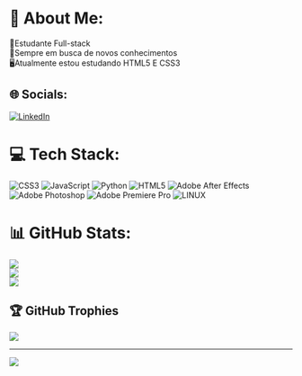 # 💫 About Me:
📖Estudante Full-stack<br>🔭Sempre em busca de novos conhecimentos<br>🖥️Atualmente estou estudando  HTML5 E CSS3


## 🌐 Socials:
[![LinkedIn](https://img.shields.io/badge/LinkedIn-%230077B5.svg?logo=linkedin&logoColor=white)](https://linkedin.com/in/https://www.linkedin.com/in/felipe-barcelos-473923288/) 

# 💻 Tech Stack:
![CSS3](https://img.shields.io/badge/css3-%231572B6.svg?style=for-the-badge&logo=css3&logoColor=white) ![JavaScript](https://img.shields.io/badge/javascript-%23323330.svg?style=for-the-badge&logo=javascript&logoColor=%23F7DF1E) ![Python](https://img.shields.io/badge/python-3670A0?style=for-the-badge&logo=python&logoColor=ffdd54) ![HTML5](https://img.shields.io/badge/html5-%23E34F26.svg?style=for-the-badge&logo=html5&logoColor=white) ![Adobe After Effects](https://img.shields.io/badge/Adobe%20After%20Effects-9999FF.svg?style=for-the-badge&logo=Adobe%20After%20Effects&logoColor=white) ![Adobe Photoshop](https://img.shields.io/badge/adobephotoshop-%2331A8FF.svg?style=for-the-badge&logo=adobephotoshop&logoColor=white) ![Adobe Premiere Pro](https://img.shields.io/badge/Adobe%20Premiere%20Pro-9999FF.svg?style=for-the-badge&logo=Adobe%20Premiere%20Pro&logoColor=white) ![LINUX](https://img.shields.io/badge/Linux-FCC624?style=for-the-badge&logo=linux&logoColor=black)
# 📊 GitHub Stats:
![](https://github-readme-stats.vercel.app/api?username=felpbarcelos&theme=tokyonight&hide_border=false&include_all_commits=true&count_private=false)<br/>
![](https://github-readme-streak-stats.herokuapp.com/?user=felpbarcelos&theme=tokyonight&hide_border=false)<br/>
![](https://github-readme-stats.vercel.app/api/top-langs/?username=felpbarcelos&theme=tokyonight&hide_border=false&include_all_commits=true&count_private=false&layout=compact)

## 🏆 GitHub Trophies
![](https://github-profile-trophy.vercel.app/?username=felpbarcelos&theme=tokyonight&no-frame=false&no-bg=true&margin-w=4)

---
[![](https://visitcount.itsvg.in/api?id=felpbarcelos&icon=2&color=0)](https://visitcount.itsvg.in)

<!-- Proudly created with GPRM ( https://gprm.itsvg.in ) -->

